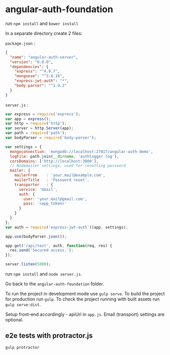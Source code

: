 # angular-auth-foundation

run `npm install` and `bower install`

In a separate directory create 2 files:

`package.json` :

```json
{
  "name": "angular-auth-server",
  "version": "0.0.0",
  "dependencies": {
    "express": "^4.9.7",
    "mongoose": "^3.8.16",
    "express-jwt-auth": "*",
    "body-parser": "^1.9.2"
  }
}
```

`server.js` :

```javascript
var express = require('express');
var app = express();
var http = require('http');
var server = http.Server(app);
var path = require('path');
var bodyParser = require('body-parser');

var settings = {
  mongoconnection: 'mongodb://localhost:27017/angular-auth-demo',
  logFile: path.join(__dirname, 'authlogger.log'),
  corsDomains: ['http://localhost:3000'],
  // Nodemailer settings, used for resetting password
  mailer: {
    mailerFrom    : 'your.mail@example.com',
    mailerTitle   : 'Password reset',
    transporter   : {
      service: 'Gmail',
      auth: {
        user: 'your.mail@gmail.com',
        pass: '<app_token>'
      }
    }
  }
};
var auth = require('express-jwt-auth')(app, settings);

app.use(bodyParser.json());

app.get('/api/test', auth, function(req, res) {
  res.send('Secured access.');
});

server.listen(5000);
```

run `npm install` and `node server.js`.

Go back to the `angular-auth-foundation` folder.

To run the project in development mode use `gulp serve`.
To build the project for production run `gulp`.
To check the project running with built assets run `gulp serve:dist`.

Setup front-end accordingly - apiUrl in `app.js`.
Email (transport) settings are optional.

## e2e tests with protractor.js

`gulp protractor`



